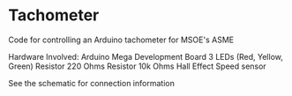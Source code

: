 # Tachometer
Code for controlling an Arduino tachometer for MSOE's ASME

Hardware Involved:
Arduino Mega Development Board
3 LEDs (Red, Yellow, Green)
Resistor 220 Ohms
Resistor 10k Ohms
Hall Effect Speed sensor

See the schematic for connection information
